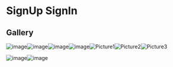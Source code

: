# **SignUp SignIn**

## **Gallery**
![image](https://github.com/user-attachments/assets/48b37b99-c581-44e7-82c3-64b8b5819b2d)![image](https://github.com/user-attachments/assets/34d319d1-3bb7-4a50-bcc0-ee57efef4a3c)![image](https://github.com/user-attachments/assets/7969aff0-771c-400e-afa8-aee93243a5be)![image](https://github.com/user-attachments/assets/1e256bd5-4c16-48d1-80fe-7b2a5706eb19)![Picture1](https://github.com/user-attachments/assets/b6770155-0f2e-497d-812b-2484ecba6b2f)![Picture2](https://github.com/user-attachments/assets/12914b85-f905-423f-b194-dcde0501ac3d)![Picture3](https://github.com/user-attachments/assets/7439662e-7c7b-4ff8-bf89-aba4a6e1e44a)

![image](https://github.com/user-attachments/assets/84f95bf7-6644-4bfd-ac20-20ffa1280b9b)![image](https://github.com/user-attachments/assets/1ef0954d-b53e-4bcc-93aa-9097dade2a9c)




